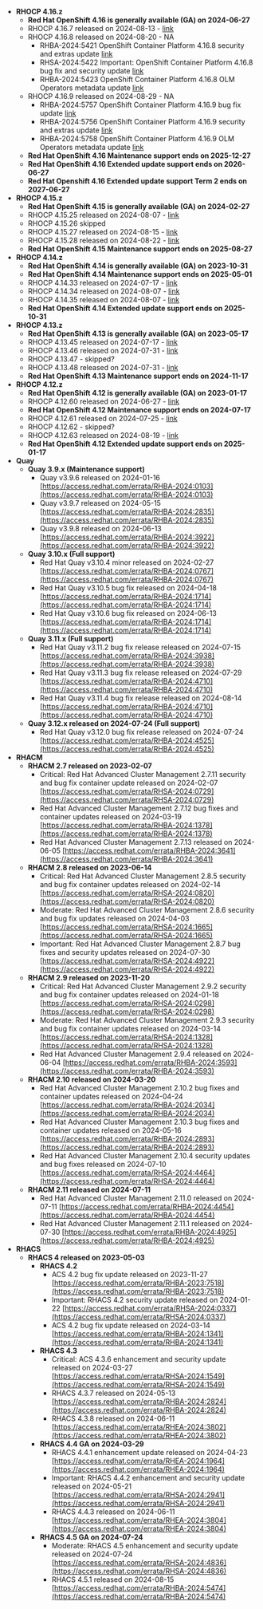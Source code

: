 - **RHOCP 4.16.z**
    - **Red Hat OpenShift 4.16 is generally available (GA) on 2024-06-27**
    - RHOCP 4.16.7 released on 2024-08-13 - [link](https://access.redhat.com/errata-search/?q=4.16.7&p=1&sort=portal_publication_date+desc&rows=10)
    - RHOCP 4.16.8 released on 2024-08-20 - NA
        - RHBA-2024:5421 OpenShift Container Platform 4.16.8 security and extras update [link](https://access.redhat.com/errata/RHSA-2024:5422)
        - RHSA-2024:5422 Important: OpenShift Container Platform 4.16.8 bug fix and security update [link](https://access.redhat.com/errata/RHBA-2024:5425)
        - RHBA-2024:5423 OpenShift Container Platform 4.16.8 OLM Operators metadata update [link](https://access.redhat.com/errata/RHBA-2024:5423?sc_cid=701600000006NHXAA2)
    - RHOCP 4.16.9 released on 2024-08-29 - NA
        - RHBA-2024:5757 OpenShift Container Platform 4.16.9 bug fix update [link](https://access.redhat.com/errata/RHBA-2024:5760)
        - RHBA-2024:5756 OpenShift Container Platform 4.16.9 security and extras update [link](https://access.redhat.com/errata/RHBA-2024:5757)
        - RHBA-2024:5758 OpenShift Container Platform 4.16.9 OLM Operators metadata update [link](https://access.redhat.com/errata/RHBA-2024:5758?sc_cid=701600000006NHXAA2)
    - **Red Hat OpenShift 4.16 Maintenance support ends on 2025-12-27**
    - **Red Hat OpenShift 4.16 Extended update support ends on 2026-06-27**
    - **Red Hat Openshift 4.16 Extended update support Term 2 ends on 2027-06-27**
- **RHOCP 4.15.z**
    - **Red Hat OpenShift 4.15 is generally available (GA) on 2024-02-27**
    - RHOCP 4.15.25 released on 2024-08-07 - [link](https://access.redhat.com/errata-search/?q=4.15.25&p=1&sort=portal_publication_date+desc&rows=10)
    - RHOCP 4.15.26 skipped
    - RHOCP 4.15.27 released on 2024-08-15 - [link](https://access.redhat.com/errata-search/?q=4.15.27&p=1&sort=portal_publication_date+desc&rows=10&portal_product=Red%5C+Hat%5C+OpenShift%5C+Container%5C+Platform)
    - RHOCP 4.15.28 released on 2024-08-22 - [link](https://access.redhat.com/errata-search/?q=4.15.28&p=1&sort=portal_publication_date+desc&rows=10)
    - **Red Hat OpenShift 4.15 Maintenance support ends on 2025-08-27**
- **RHOCP 4.14.z**
    - **Red Hat OpenShift 4.14 is generally available (GA) on 2023-10-31**
    - **Red Hat OpenShift 4.14 Maintenance support ends on 2025-05-01**
    - RHOCP 4.14.33 released on 2024-07-17 - [link](https://access.redhat.com/errata-search/?q=4.14.33&p=1&sort=id+asc&rows=10&portal_product=Red%5C+Hat%5C+OpenShift%5C+Container%5C+Platform)
    - RHOCP 4.14.34 released on 2024-08-07 - [link](https://access.redhat.com/errata-search/?q=4.14.34&p=1&sort=id+asc&rows=10&portal_product=Red%5C+Hat%5C+OpenShift%5C+Container%5C+Platform)
    - RHOCP 4.14.35 released on 2024-08-07 - [link](https://access.redhat.com/errata-search/?q=4.14.35&p=1&sort=id+asc&rows=10&portal_product=Red%5C+Hat%5C+OpenShift%5C+Container%5C+Platform)
    - **Red Hat OpenShift 4.14 Extended update support ends on 2025-10-31**
- **RHOCP 4.13.z**
    - **Red Hat OpenShift 4.13 is generally available (GA) on 2023-05-17**
    - RHOCP 4.13.45 released on 2024-07-17 - [link](https://access.redhat.com/errata-search/?q=4.13.45&p=1&sort=id+asc&rows=10&portal_product=Red%5C+Hat%5C+OpenShift%5C+Container%5C+Platform)
    - RHOCP 4.13.46 released on 2024-07-31 - [link](https://access.redhat.com/errata-search/?q=4.13.46&p=1&sort=portal_publication_date+desc&rows=10)
    - RHOCP 4.13.47 - skipped?
    - RHOCP 4.13.48 released on 2024-07-31 - [link](https://access.redhat.com/errata-search/?q=4.13.48&p=1&sort=portal_publication_date+desc&rows=10)
    - **Red Hat OpenShift 4.13 Maintenance support ends on 2024-11-17**
- **RHOCP 4.12.z**
    - **Red Hat OpenShift 4.12 is generally available (GA) on 2023-01-17**
    - RHOCP 4.12.60 released on 2024-06-27 - [link](https://access.redhat.com/errata-search/?q=4.12.60&p=1&sort=portal_publication_date+desc&rows=10&portal_product=Red%5C+Hat%5C+OpenShift%5C+Container%5C+Platform)
    - **Red Hat OpenShift 4.12 Maintenance support ends on 2024-07-17**
    - RHOCP 4.12.61 released on 2024-07-25 - [link](https://access.redhat.com/errata-search/?q=4.12.61&p=1&sort=portal_publication_date+desc&rows=10&portal_product=Red%5C+Hat%5C+OpenShift%5C+Container%5C+Platform)
    - RHOCP 4.12.62 - skipped?
    - RHOCP 4.12.63 released on 2024-08-19 - [link](https://access.redhat.com/errata-search/?q=4.12.63&p=1&sort=portal_publication_date+desc&rows=10&portal_product=Red%5C+Hat%5C+OpenShift%5C+Container%5C+Platform)
    - **Red Hat OpenShift 4.12 Extended update support ends on 2025-01-17**
- **Quay**
    - **Quay 3.9.x (Maintenance support)**
        - Quay v3.9.6 released on 2024-01-16 [https://access.redhat.com/errata/RHBA-2024:0103](https://access.redhat.com/errata/RHBA-2024:0103)
        - Quay v3.9.7 released on 2024-05-15 [https://access.redhat.com/errata/RHBA-2024:2835](https://access.redhat.com/errata/RHBA-2024:2835)
        - Quay v3.9.8 released on 2024-06-13 [https://access.redhat.com/errata/RHBA-2024:3922](https://access.redhat.com/errata/RHBA-2024:3922)
    - **Quay 3.10.x (Full support)**
        - Red Hat Quay v3.10.4 minor released on 2024-02-27 [https://access.redhat.com/errata/RHBA-2024:0767](https://access.redhat.com/errata/RHBA-2024:0767)
        - Red Hat Quay v3.10.5 bug fix released on 2024-04-18 [https://access.redhat.com/errata/RHBA-2024:1714](https://access.redhat.com/errata/RHBA-2024:1714)
        - Red Hat Quay v3.10.6 bug fix released on 2024-06-13 [https://access.redhat.com/errata/RHBA-2024:1714](https://access.redhat.com/errata/RHBA-2024:1714)
    - **Quay 3.11.x (Full support)**
        - Red Hat Quay v3.11.2 bug fix release released on 2024-07-15 [https://access.redhat.com/errata/RHBA-2024:3938](https://access.redhat.com/errata/RHBA-2024:3938)
        - Red Hat Quay v3.11.3 bug fix release released on 2024-07-29 [https://access.redhat.com/errata/RHBA-2024:4710](https://access.redhat.com/errata/RHBA-2024:4710)
        - Red Hat Quay v3.11.4 bug fix release released on 2024-08-14 [https://access.redhat.com/errata/RHBA-2024:4710](https://access.redhat.com/errata/RHBA-2024:4710)
   - **Quay 3.12.x released on 2024-07-24 (Full support)**
        - Red Hat Quay v3.12.0 bug fix release released on 2024-07-24 [https://access.redhat.com/errata/RHBA-2024:4525](https://access.redhat.com/errata/RHBA-2024:4525)
- **RHACM**
    - **RHACM 2.7 released on 2023-02-07**
        - Critical: Red Hat Advanced Cluster Management 2.7.11 security and bug fix container update released on 2024-02-07 [https://access.redhat.com/errata/RHSA-2024:0729](https://access.redhat.com/errata/RHSA-2024:0729)
        - Red Hat Advanced Cluster Management 2.7.12 bug fixes and container updates released on 2024-03-19 [https://access.redhat.com/errata/RHBA-2024:1378](https://access.redhat.com/errata/RHBA-2024:1378)
        - Red Hat Advanced Cluster Management 2.7.13 released on 2024-06-05 [https://access.redhat.com/errata/RHBA-2024:3641](https://access.redhat.com/errata/RHBA-2024:3641)
    - **RHACM 2.8 released on 2023-06-14**
        - Critical: Red Hat Advanced Cluster Management 2.8.5 security and bug fix container updates released on 2024-02-14 [https://access.redhat.com/errata/RHSA-2024:0820](https://access.redhat.com/errata/RHSA-2024:0820)
        - Moderate: Red Hat Advanced Cluster Management 2.8.6 security and bug fix updates released on 2024-04-03 [https://access.redhat.com/errata/RHSA-2024:1665](https://access.redhat.com/errata/RHSA-2024:1665)
        - Important: Red Hat Advanced Cluster Management 2.8.7 bug fixes and security updates released on 2024-07-30 [https://access.redhat.com/errata/RHSA-2024:4922](https://access.redhat.com/errata/RHSA-2024:4922)
    - **RHACM 2.9 released on 2023-11-20**
        - Critical: Red Hat Advanced Cluster Management 2.9.2 security and bug fix container updates released on 2024-01-18 [https://access.redhat.com/errata/RHSA-2024:0298](https://access.redhat.com/errata/RHSA-2024:0298)
        - Moderate: Red Hat Advanced Cluster Management 2.9.3 security and bug fix container updates released on 2024-03-14 [https://access.redhat.com/errata/RHSA-2024:1328](https://access.redhat.com/errata/RHSA-2024:1328)
        - Red Hat Advanced Cluster Management 2.9.4 released on 2024-06-04 [https://access.redhat.com/errata/RHBA-2024:3593](https://access.redhat.com/errata/RHBA-2024:3593)
    - **RHACM 2.10 released on 2024-03-20**
        - Red Hat Advanced Cluster Management 2.10.2 bug fixes and container updates released on 2024-04-24 [https://access.redhat.com/errata/RHBA-2024:2034](https://access.redhat.com/errata/RHBA-2024:2034)
        - Red Hat Advanced Cluster Management 2.10.3 bug fixes and container updates released on 2024-05-16 [https://access.redhat.com/errata/RHBA-2024:2893](https://access.redhat.com/errata/RHBA-2024:2893)
        - Red Hat Advanced Cluster Management 2.10.4 security updates and bug fixes released on 2024-07-10 [https://access.redhat.com/errata/RHSA-2024:4464](https://access.redhat.com/errata/RHSA-2024:4464)
    - **RHACM 2.11 released on 2024-07-11**
        - Red Hat Advanced Cluster Management 2.11.0 released on 2024-07-11 [https://access.redhat.com/errata/RHBA-2024:4454](https://access.redhat.com/errata/RHBA-2024:4454)
        - Red Hat Advanced Cluster Management 2.11.1 released on 2024-07-30 [https://access.redhat.com/errata/RHBA-2024:4925](https://access.redhat.com/errata/RHBA-2024:4925)
- **RHACS**
    - **RHACS 4 released on 2023-05-03**
        - **RHACS 4.2**
            - ACS 4.2 bug fix update released on 2023-11-27 [https://access.redhat.com/errata/RHBA-2023:7518](https://access.redhat.com/errata/RHBA-2023:7518)
            - Important: RHACS 4.2 security update released on 2024-01-22 [https://access.redhat.com/errata/RHSA-2024:0337](https://access.redhat.com/errata/RHSA-2024:0337)
            - ACS 4.2 bug fix update released on 2024-03-14 [https://access.redhat.com/errata/RHBA-2024:1341](https://access.redhat.com/errata/RHBA-2024:1341)
        - **RHACS 4.3**
            - Critical: ACS 4.3.6 enhancement and security update released on 2024-03-27 [https://access.redhat.com/errata/RHSA-2024:1549](https://access.redhat.com/errata/RHSA-2024:1549)
            - RHACS 4.3.7 released on 2024-05-13 [https://access.redhat.com/errata/RHBA-2024:2824](https://access.redhat.com/errata/RHBA-2024:2824)
            - RHACS 4.3.8 released on 2024-06-11 [https://access.redhat.com/errata/RHEA-2024:3802](https://access.redhat.com/errata/RHEA-2024:3802)
        - **RHACS 4.4 GA on 2024-03-29**
            - RHACS 4.4.1 enhancement update released on 2024-04-23 [https://access.redhat.com/errata/RHEA-2024:1964](https://access.redhat.com/errata/RHEA-2024:1964)
            - Important: RHACS 4.4.2 enhancement and security update released on 2024-05-21 [https://access.redhat.com/errata/RHSA-2024:2941](https://access.redhat.com/errata/RHSA-2024:2941)
            - RHACS 4.4.3 released on 2024-06-11 [https://access.redhat.com/errata/RHEA-2024:3804](https://access.redhat.com/errata/RHEA-2024:3804)
        - **RHACS 4.5 GA on 2024-07-24**
            - Moderate: RHACS 4.5 enhancement and security update released on 2024-07-24 [https://access.redhat.com/errata/RHSA-2024:4836](https://access.redhat.com/errata/RHSA-2024:4836)
            - RHACS 4.5.1 released on 2024-08-15 [https://access.redhat.com/errata/RHBA-2024:5474](https://access.redhat.com/errata/RHBA-2024:5474)
    
